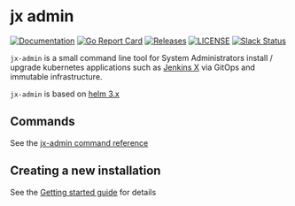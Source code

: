 # jx admin

[![Documentation](https://godoc.org/github.com/jenkins-x/jx-admin?status.svg)](https://pkg.go.dev/mod/github.com/jenkins-x/jx-admin)
[![Go Report Card](https://goreportcard.com/badge/github.com/jenkins-x/jx-admin)](https://goreportcard.com/report/github.com/jenkins-x/jx-admin)
[![Releases](https://img.shields.io/github/release-pre/jenkins-x-labs/helmboot.svg)](https://github.com/jenkins-x/jx-admin/releases)
[![LICENSE](https://img.shields.io/github/license/jenkins-x-labs/helmboot.svg)](https://github.com/jenkins-x/jx-admin/blob/master/LICENSE)
[![Slack Status](https://img.shields.io/badge/slack-join_chat-white.svg?logo=slack&style=social)](https://slack.k8s.io/)

`jx-admin` is a small command line tool for System Administrators install / upgrade kubernetes applications such as [Jenkins X](https://jenkins-x.io/) via GitOps and immutable infrastructure.

`jx-admin`  is based on [helm 3.x](https://helm.sh/) 

## Commands

See the [jx-admin command reference](https://github.com/jenkins-x/jx-promote/blob/master/docs/cmd/jx-admin.md)

## Creating a new installation


See the [Getting started guide](https://jenkins-x.io/docs/v3/getting-started/) for details